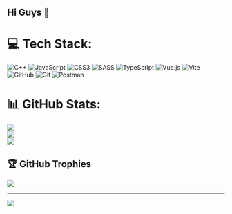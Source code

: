## Hi Guys 👋

# 💻 Tech Stack:
![C++](https://img.shields.io/badge/c++-%2300599C.svg?style=plastic&logo=c%2B%2B&logoColor=white) ![JavaScript](https://img.shields.io/badge/javascript-%23323330.svg?style=plastic&logo=javascript&logoColor=%23F7DF1E) ![CSS3](https://img.shields.io/badge/css3-%231572B6.svg?style=plastic&logo=css3&logoColor=white) ![SASS](https://img.shields.io/badge/SASS-hotpink.svg?style=plastic&logo=SASS&logoColor=white) ![TypeScript](https://img.shields.io/badge/typescript-%23007ACC.svg?style=plastic&logo=typescript&logoColor=white) ![Vue.js](https://img.shields.io/badge/vue.js-%2335495e.svg?style=plastic&logo=vuedotjs&logoColor=%234FC08D) ![Vite](https://img.shields.io/badge/vite-%23646CFF.svg?style=plastic&logo=vite&logoColor=white) ![GitHub](https://img.shields.io/badge/github-%23121011.svg?style=plastic&logo=github&logoColor=white) ![Git](https://img.shields.io/badge/git-%23F05033.svg?style=plastic&logo=git&logoColor=white) ![Postman](https://img.shields.io/badge/Postman-FF6C37?style=plastic&logo=postman&logoColor=white)
# 📊 GitHub Stats:
![](https://github-readme-stats.vercel.app/api?username=justin880929&theme=highcontrast&hide_border=true&include_all_commits=true&count_private=true)<br/>
![](https://github-readme-streak-stats.herokuapp.com/?user=justin880929&theme=highcontrast&hide_border=true)<br/>
![](https://github-readme-stats.vercel.app/api/top-langs/?username=justin880929&theme=highcontrast&hide_border=true&include_all_commits=true&count_private=true&layout=compact)

## 🏆 GitHub Trophies
![](https://github-profile-trophy.vercel.app/?username=justin880929&theme=onedark&no-frame=true&no-bg=false&margin-w=4)

---
[![](https://visitcount.itsvg.in/api?id=justin880929&label=Views&color=12&icon=1&pretty=false)](https://visitcount.itsvg.in)
 
<!-- Proudly created with GPRM ( https://gprm.itsvg.in ) -->
